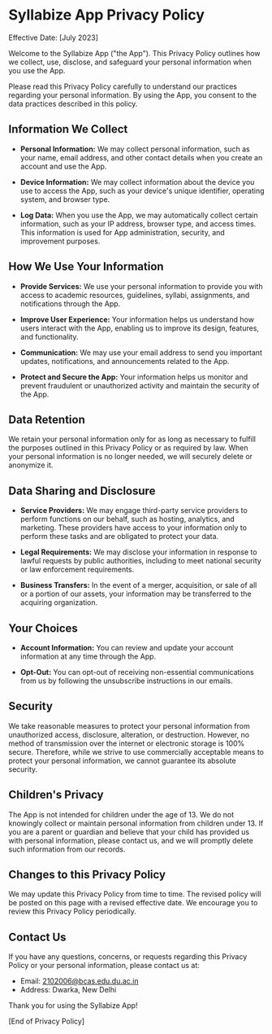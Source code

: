# Syllabize App Privacy Policy

Effective Date: [July 2023]

Welcome to the Syllabize App ("the App"). This Privacy Policy outlines how we collect, use, disclose, and safeguard your personal information when you use the App.

Please read this Privacy Policy carefully to understand our practices regarding your personal information. By using the App, you consent to the data practices described in this policy.

## Information We Collect

- **Personal Information:** We may collect personal information, such as your name, email address, and other contact details when you create an account and use the App.

- **Device Information:** We may collect information about the device you use to access the App, such as your device's unique identifier, operating system, and browser type.

- **Log Data:** When you use the App, we may automatically collect certain information, such as your IP address, browser type, and access times. This information is used for App administration, security, and improvement purposes.

## How We Use Your Information

- **Provide Services:** We use your personal information to provide you with access to academic resources, guidelines, syllabi, assignments, and notifications through the App.

- **Improve User Experience:** Your information helps us understand how users interact with the App, enabling us to improve its design, features, and functionality.

- **Communication:** We may use your email address to send you important updates, notifications, and announcements related to the App.

- **Protect and Secure the App:** Your information helps us monitor and prevent fraudulent or unauthorized activity and maintain the security of the App.

## Data Retention

We retain your personal information only for as long as necessary to fulfill the purposes outlined in this Privacy Policy or as required by law. When your personal information is no longer needed, we will securely delete or anonymize it.

## Data Sharing and Disclosure

- **Service Providers:** We may engage third-party service providers to perform functions on our behalf, such as hosting, analytics, and marketing. These providers have access to your information only to perform these tasks and are obligated to protect your data.

- **Legal Requirements:** We may disclose your information in response to lawful requests by public authorities, including to meet national security or law enforcement requirements.

- **Business Transfers:** In the event of a merger, acquisition, or sale of all or a portion of our assets, your information may be transferred to the acquiring organization.

## Your Choices

- **Account Information:** You can review and update your account information at any time through the App.

- **Opt-Out:** You can opt-out of receiving non-essential communications from us by following the unsubscribe instructions in our emails.

## Security

We take reasonable measures to protect your personal information from unauthorized access, disclosure, alteration, or destruction. However, no method of transmission over the internet or electronic storage is 100% secure. Therefore, while we strive to use commercially acceptable means to protect your personal information, we cannot guarantee its absolute security.

## Children's Privacy

The App is not intended for children under the age of 13. We do not knowingly collect or maintain personal information from children under 13. If you are a parent or guardian and believe that your child has provided us with personal information, please contact us, and we will promptly delete such information from our records.

## Changes to this Privacy Policy

We may update this Privacy Policy from time to time. The revised policy will be posted on this page with a revised effective date. We encourage you to review this Privacy Policy periodically.

## Contact Us

If you have any questions, concerns, or requests regarding this Privacy Policy or your personal information, please contact us at:

- Email: 2102006@bcas.edu.du.ac.in
- Address: Dwarka, New Delhi

Thank you for using the Syllabize App!

[End of Privacy Policy]

